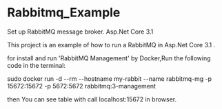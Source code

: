 # Rabbitmq_Example
Set up RabbitMQ message broker. Asp.Net Core 3.1

This project is an example of how to run a RabbitMQ in Asp.Net Core 3.1 .

for install and run 'RabbitMQ Management' by Docker,Run the following code in the terminal:

sudo docker run -d --rm  --hostname my-rabbit --name rabbitmq-mg -p 15672:15672 -p 5672:5672 rabbitmq:3-management

then You can see table with call localhost:15672 in browser.
